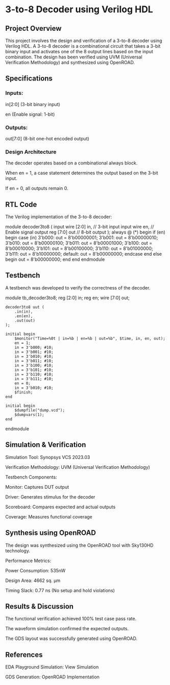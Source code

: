 # 3-to-8 Decoder using Verilog HDL

## Project Overview

This project involves the design and verification of a 3-to-8 decoder using Verilog HDL. A 3-to-8 decoder is a combinational circuit that takes a 3-bit binary input and activates one of the 8 output lines based on the input combination. The design has been verified using UVM (Universal Verification Methodology) and synthesized using OpenROAD.


## Specifications

 ### Inputs:
in[2:0] (3-bit binary input)

en (Enable signal: 1-bit)

### Outputs:

out[7:0] (8-bit one-hot encoded output)

### Design Architecture

The decoder operates based on a combinational always block.

When en = 1, a case statement determines the output based on the 3-bit input.

If en = 0, all outputs remain 0.

## RTL Code

The Verilog implementation of the 3-to-8 decoder:

module decoder3to8 ( 
 input wire [2:0] in, // 3-bit input 
 input wire 
 en, // Enable signal 
 output reg [7:0] out // 8-bit output 
 ); 
always @ (*) begin 
 if (en) begin 
  case (in) 
   3'b000: out = 8'b00000001; 
   3'b001: out = 8'b00000010; 
   3'b010: out = 8'b00000100; 
   3'b011: out = 8'b00001000; 
   3'b100: out = 8'b00010000; 
   3'b101: out = 8'b00100000; 
   3'b110: out = 8'b01000000; 
   3'b111: out = 8'b10000000; 
   default: out = 8'b00000000; 
  endcase
end 
else 
  begin 
    out = 8'b00000000; 
end
end 
endmodule
## Testbench

A testbench was developed to verify the correctness of the decoder.

module tb_decoder3to8;
    reg [2:0] in;
    reg en;
    wire [7:0] out;
    
    decoder3to8 uut (
        .in(in),
        .en(en),
        .out(out)
    );
    
    initial begin
        $monitor("Time=%0t | in=%b | en=%b | out=%b", $time, in, en, out);
        en = 1;
        in = 3'b000; #10;
        in = 3'b001; #10;
        in = 3'b010; #10;
        in = 3'b011; #10;
        in = 3'b100; #10;
        in = 3'b101; #10;
        in = 3'b110; #10;
        in = 3'b111; #10;
        en = 0;
        in = 3'b010; #10;
        $finish;
    end
    
    initial begin
        $dumpfile("dump.vcd");
        $dumpvars(1);
    end
endmodule

## Simulation & Verification

Simulation Tool: Synopsys VCS 2023.03

Verification Methodology: UVM (Universal Verification Methodology)

Testbench Components:

Monitor: Captures DUT output

Driver: Generates stimulus for the decoder

Scoreboard: Compares expected and actual outputs

Coverage: Measures functional coverage

## Synthesis using OpenROAD

The design was synthesized using the OpenROAD tool with Sky130HD technology.

Performance Metrics:

Power Consumption: 535nW

Design Area: 4662 sq. µm

Timing Slack: 0.77 ns (No setup and hold violations)

## Results & Discussion

The functional verification achieved 100% test case pass rate.

The waveform simulation confirmed the expected outputs.

The GDS layout was successfully generated using OpenROAD.

## References

EDA Playground Simulation: View Simulation

GDS Generation: OpenROAD Implementation



